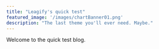 ```yaml
---
title: "Leagify's quick test"
featured_image: '/images/chartBanner01.png'
description: "The last theme you'll ever need. Maybe."
---
```

Welcome to the quick test blog.
